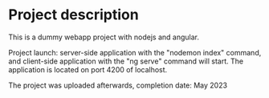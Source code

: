 # Project description

This is a dummy webapp project with nodejs and angular.

Project launch: server-side application with the "nodemon index" command, and client-side application with the "ng
serve" command will start. The application is located on port 4200 of localhost.

The project was uploaded afterwards, completion date: May 2023